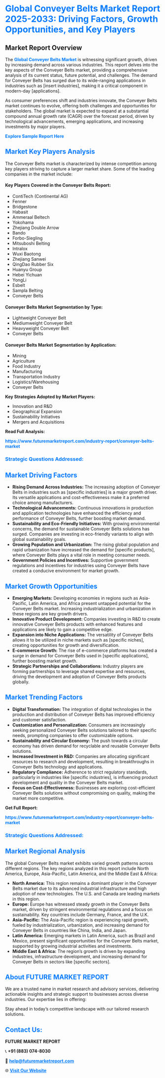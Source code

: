 <h1 style="color: #007BFF;">Global Conveyer Belts Market Report 2025-2033: Driving Factors, Growth Opportunities, and Key Players</h1>

<section id="overview">
<h2>Market Report Overview</h2>
<p>The <a href="https://www.futuremarketreport.com/industry-report/conveyer-belts-market" style="color: #007BFF; text-decoration: none;"><strong>Global Conveyer Belts Market</strong></a> is witnessing significant growth, driven by increasing demand across various industries. This report delves into the key aspects of the Conveyer Belts market, providing a comprehensive analysis of its current status, future potential, and challenges. The demand for Conveyer Belts has surged due to its wide-ranging applications in industries such as [insert industries], making it a critical component in modern-day [applications].</p>
<p>As consumer preferences shift and industries innovate, the Conveyer Belts market continues to evolve, offering both challenges and opportunities for stakeholders. The global market is expected to expand at a substantial compound annual growth rate (CAGR) over the forecast period, driven by technological advancements, emerging applications, and increasing investments by major players.</p>
</section>

<section id="overview">
<p><a href="https://www.futuremarketreport.com/request-sample/reportId=96883" style="color: #007BFF; text-decoration: none;"><strong>Explore Sample Report Here</strong></a></p>
</section>

<section id="key-players">
<h2 style="color: #007BFF;">Market Key Players Analysis</h2>
<p>The Conveyer Belts market is characterized by intense competition among key players striving to capture a larger market share. Some of the leading companies in the market include:</p>
<h4>Key Players Covered in the Conveyer Belts Report:</h4>
<ul><li>ContiTech (Continental AG)</li><li>Fenner</li><li>Bridgestone</li><li>Habasit</li><li>Ammeraal Beltech</li><li>Yokohama</li><li>Zhejiang Double Arrow</li><li>Bando</li><li>Forbo-Siegling</li><li>Mitsuboshi Belting</li><li>Intralox</li><li>Wuxi Baotong</li><li>Zhejiang Sanwei</li><li>QingDao Rubber Six</li><li>Huanyu Group</li><li>Hebei Yichuan</li><li>YongLi</li><li>Esbelt</li><li>Sampla Belting</li><li>Conveyer Belts</li></ul>
<h4>Conveyer Belts Market Segmentation by Type:</h4>
<ul><li>Lightweight Conveyer Belt</li><li>Mediumweight Conveyer Belt</li><li>Heavyweight Conveyer Belt</li><li>Conveyer Belts</li></ul>

<h4>Conveyer Belts Market Segmentation by Application:</h4>
<ul><li>Mining</li><li>Agriculture</li><li>Food Industry</li><li>Manufacturing</li><li>Transportation Industry</li><li>Logistics/Warehousing</li><li>Conveyer Belts</li></ul>
<p><strong>Key Strategies Adopted by Market Players:</strong></p>
<ul>
<li>Innovation and R&D</li>
<li>Geographical Expansion</li>
<li>Sustainability Initiatives</li>
<li>Mergers and Acquisitions</li>
</ul>
</section>

<section>
<p><strong>Read Full Analysis: </strong></p><a href="https://www.futuremarketreport.com/industry-report/conveyer-belts-market" style="color: #007BFF; text-decoration: none;"><strong>https://www.futuremarketreport.com/industry-report/conveyer-belts-market</strong></a>
<h3 style="color: #007BFF;">Strategic Questions Addressed:</h3>
</section>

<section id="driving-factors">
<h2 style="color: #007BFF;">Market Driving Factors</h2>
<ul>
<li><strong>Rising Demand Across Industries:</strong> The increasing adoption of Conveyer Belts in industries such as [specific industries] is a major growth driver. Its versatile applications and cost-effectiveness make it a preferred choice among manufacturers.</li>
<li><strong>Technological Advancements:</strong> Continuous innovations in production and application technologies have enhanced the efficiency and performance of Conveyer Belts, further boosting market demand.</li>
<li><strong>Sustainability and Eco-Friendly Initiatives:</strong> With growing environmental concerns, the demand for sustainable Conveyer Belts solutions has surged. Companies are investing in eco-friendly variants to align with global sustainability goals.</li>
<li><strong>Growing Population and Urbanization:</strong> The rising global population and rapid urbanization have increased the demand for [specific products], where Conveyer Belts plays a vital role in meeting consumer needs.</li>
<li><strong>Government Policies and Incentives:</strong> Supportive government regulations and incentives for industries using Conveyer Belts have created a conducive environment for market growth.</li>
</ul>
</section>

<section id="growth-opportunities">
<h2 style="color: #007BFF;">Market Growth Opportunities</h2>
<ul>
<li><strong>Emerging Markets:</strong> Developing economies in regions such as Asia-Pacific, Latin America, and Africa present untapped potential for the Conveyer Belts market. Increasing industrialization and urbanization in these regions are key growth drivers.</li>
<li><strong>Innovative Product Development:</strong> Companies investing in R&D to create innovative Conveyer Belts products with enhanced features and applications are likely to gain a competitive edge.</li>
<li><strong>Expansion into Niche Applications:</strong> The versatility of Conveyer Belts allows it to be utilized in niche markets such as [specific niches], creating opportunities for growth and diversification.</li>
<li><strong>E-commerce Growth:</strong> The rise of e-commerce platforms has created a surge in demand for Conveyer Belts used in [specific applications], further boosting market growth.</li>
<li><strong>Strategic Partnerships and Collaborations:</strong> Industry players are forming partnerships to leverage shared expertise and resources, driving the development and adoption of Conveyer Belts products globally.</li>
</ul>
</section>

<section id="trending-factors">
<h2 style="color: #007BFF;">Market Trending Factors</h2>
<ul>
<li><strong>Digital Transformation:</strong> The integration of digital technologies in the production and distribution of Conveyer Belts has improved efficiency and customer satisfaction.</li>
<li><strong>Customization and Personalization:</strong> Consumers are increasingly seeking personalized Conveyer Belts solutions tailored to their specific needs, prompting companies to offer customizable options.</li>
<li><strong>Sustainability and Circular Economy:</strong> The push towards a circular economy has driven demand for recyclable and reusable Conveyer Belts solutions.</li>
<li><strong>Increased Investment in R&D:</strong> Companies are allocating significant resources to research and development, resulting in breakthroughs in Conveyer Belts technology and applications.</li>
<li><strong>Regulatory Compliance:</strong> Adherence to strict regulatory standards, particularly in industries like [specific industries], is influencing product development and quality in the Conveyer Belts market.</li>
<li><strong>Focus on Cost-Effectiveness:</strong> Businesses are exploring cost-efficient Conveyer Belts solutions without compromising on quality, making the market more competitive.</li>
</ul>
</section>

<section>
<p><strong>Get Full Report: </strong></p><a href="https://www.futuremarketreport.com/industry-report/conveyer-belts-market" style="color: #007BFF; text-decoration: none;"><strong>https://www.futuremarketreport.com/industry-report/conveyer-belts-market</strong></a>
<h3 style="color: #007BFF;">Strategic Questions Addressed:</h3>
</section>


<section id="regional-analysis">
<h2 style="color: #007BFF;">Market Regional Analysis</h2>
<p>The global Conveyer Belts market exhibits varied growth patterns across different regions. The key regions analyzed in this report include North America, Europe, Asia-Pacific, Latin America, and the Middle East & Africa:</p>
<ul>
<li><strong>North America:</strong> This region remains a dominant player in the Conveyer Belts market due to its advanced industrial infrastructure and high adoption of new technologies. The U.S. and Canada are leading markets in this region.</li>
<li><strong>Europe:</strong> Europe has witnessed steady growth in the Conveyer Belts market, driven by stringent environmental regulations and a focus on sustainability. Key countries include Germany, France, and the U.K.</li>
<li><strong>Asia-Pacific:</strong> The Asia-Pacific region is experiencing rapid growth, fueled by industrialization, urbanization, and increasing demand for Conveyer Belts in countries like China, India, and Japan.</li>
<li><strong>Latin America:</strong> Emerging markets in Latin America, such as Brazil and Mexico, present significant opportunities for the Conveyer Belts market, supported by growing industrial activities and investments.</li>
<li><strong>Middle East & Africa:</strong> The region’s growth is driven by expanding industries, infrastructure development, and increasing demand for Conveyer Belts in sectors like [specific sectors].</li>
</ul>
</section>

<footer>
<h2 style="color: #007BFF;">About FUTURE MARKET REPORT</h2>
<p>We are a trusted name in market research and advisory services, delivering actionable insights and strategic support to businesses across diverse industries. Our expertise lies in offering:</p>

<p>Stay ahead in today’s competitive landscape with our tailored research solutions.</p>

<h2 style="color: #007BFF;">Contact Us:</h2>
<p><strong>FUTURE MARKET REPORT</strong></p>
<p>📞 <strong>+91 (883) 074-8030</strong></p>
<p>📧 <strong><a href="mailto:help@futuremarketreport.com" style="color: #007BFF;">help@futuremarketreport.com</a></strong></p>
<p>🌐 <strong><a href="https://www.futuremarketreport.com/" style="color: #007BFF;">Visit Our Website</a></strong></p>
</footer>